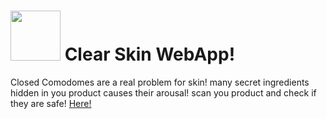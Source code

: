 # <img src="https://github.com/user-attachments/assets/edc3ce48-7251-46f8-b16c-ab8e9a25d070" height=80 width=80/> Clear Skin WebApp!

Closed Comodomes are a real problem for skin! many secret ingredients hidden in you product causes their arousal! scan you product and check if they are safe! [Here!](https://clear-skin.vercel.app/)
